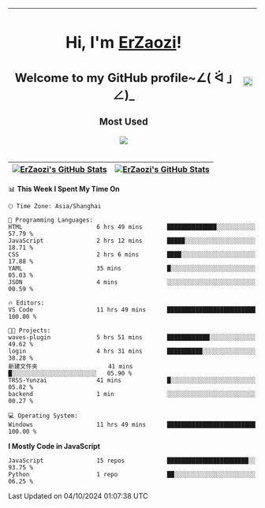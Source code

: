 |<h1>Hi, I'm <a href="https://github.com/erzaozi">ErZaozi</a>! </h1><h2>Welcome to my GitHub profile~∠( ᐛ 」∠)_</h2><p><h3>Most Used</h3><img src="https://skillicons.dev/icons?i=github,vscode,visualstudio,ubuntu,postman,pycharm,webstorm,git,docker"></p>|<img decoding="async" align=center src="https://cdn.jsdelivr.net/gh/erzaozi/erzaozi/image.gif" width="100%">|
| ----- | ----- |

| <a href="https://github.com/erzaozi"><img align="center" src="https://github-readme-stats.vercel.app/api/top-langs/?username=erzaozi&title_color=44cef6&text_color=4b5cc4&icon_color=2bbc8a&bg_color=white&langs_count=4&hide_border=true" alt="ErZaozi's GitHub Stats" /></a> | <a href="https://github.com/erzaozi"><img align="center" src="https://github-readme-stats.vercel.app/api?username=erzaozi&show_icons=true&line_height=27&count_private=true&title_color=44cef6&text_color=4b5cc4&icon_color=2bbc8a&bg_color=white&hide_border=true" alt="ErZaozi's GitHub Stats" /></a> |
| ----- | ----- |
<!--START_SECTION:waka-->
📊 **This Week I Spent My Time On** 

```text
🕑︎ Time Zone: Asia/Shanghai

💬 Programming Languages: 
HTML                     6 hrs 49 mins       ██████████████░░░░░░░░░░░   57.79 % 
JavaScript               2 hrs 12 mins       █████░░░░░░░░░░░░░░░░░░░░   18.71 % 
CSS                      2 hrs 6 mins        ████░░░░░░░░░░░░░░░░░░░░░   17.88 % 
YAML                     35 mins             █░░░░░░░░░░░░░░░░░░░░░░░░   05.03 % 
JSON                     4 mins              ░░░░░░░░░░░░░░░░░░░░░░░░░   00.59 % 

🔥 Editors: 
VS Code                  11 hrs 49 mins      █████████████████████████   100.00 % 

🐱‍💻 Projects: 
waves-plugin             5 hrs 51 mins       ████████████░░░░░░░░░░░░░   49.62 % 
login                    4 hrs 31 mins       ██████████░░░░░░░░░░░░░░░   38.28 % 
新建文件夹                    41 mins             █░░░░░░░░░░░░░░░░░░░░░░░░   05.90 % 
TRSS-Yunzai              41 mins             █░░░░░░░░░░░░░░░░░░░░░░░░   05.82 % 
backend                  1 min               ░░░░░░░░░░░░░░░░░░░░░░░░░   00.27 % 

💻 Operating System: 
Windows                  11 hrs 49 mins      █████████████████████████   100.00 % 
```

**I Mostly Code in JavaScript** 

```text
JavaScript               15 repos            ███████████████████████░░   93.75 % 
Python                   1 repo              ██░░░░░░░░░░░░░░░░░░░░░░░   06.25 % 
```




 Last Updated on 04/10/2024 01:07:38 UTC
<!--END_SECTION:waka-->
